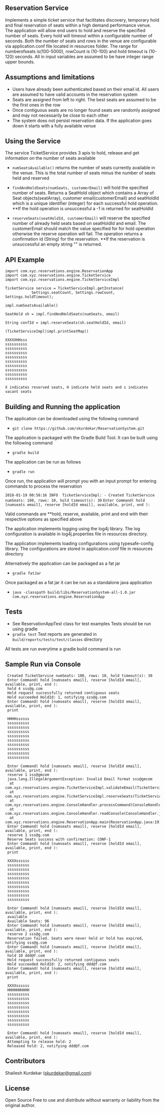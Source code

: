 ## Reservation Service
Implements a simple ticket service that facilitates discovery, temporary hold and final reservation of seats within a high
demand performance venue. The application will allow end users to hold and reserve the specified number of seats. Every hold will
timeout within a configurable number of seconds. Both the number of seats and rows in the venue are configurable via
application.conf file located in resources folder. The range for numberofseats is(100-5000), rowCount is (10-100) and
hold timeout is (10-120) seconds. All in input variables are assumed to be have integer range upper bounds.

## Assumptions and limitations
 - Users have already been authenticated based on their email id. All users are assumed to have valid accounts in the reservation system
 - Seats are assigned from left to right. The best seats are assumed to be the first ones in the row
 - Once contiguous seats are no longer found seats are randomly assigned and may not necessarily be close to each other
 - The system does not persist reservation data. If the application goes down it starts with a fully available venue

## Using the Service
The service TicketService provides 3 apis to hold, release and get information on the number of seats available
 - `numSeatsAvailable()` returns the number of seats currently available in the venue. This is the total number of seats
 minus the number of seats held and reserved

 - `findAndHoldSeats(numSeats, customerEmail)` will hold the specified number of seats. Returns a SeatHold object which contains a Array of Seat objects(seatArray), customer email(customerEmail) and seatHoldId which is a unique identifier (integer) for each successful hold operation. **If the hold operation is unsuccessful a -1 is returned for seatHoldId

 - `reserveSeats(seatHoldId, customerEmail)` will reserve the specified number of already held seats based on seatHoldId and email. The customerEmail should match the value specified for for hold operation otherwise the reserve operation will fail. The operation returns a confirmation id (String) for the reservation. **If the reservation is unsuccessful an empty string "" is returned.


## API Example
    import com.xyz.reservations.engine.ReservationApp
    import com.xyz.reservations.engine.TicketService
    import com.xyz.reservations.engine.TicketServiceImpl

    TicketService service = TicketServiceImpl.getInstance(
                Settings.seatCount, Settings.rowCount, Settings.holdTimeout);

    impl.numSeatsAvailable()

    SeatHold sh = impl.findAndHoldSeats(numSeats, email)

    String confId = impl.reserveSeats(sh.seatHoldId, email)

    (TicketServiceImpl)impl.printSeatMap()

    XXXXXHHsss
    ssssssssss
    ssssssssss
    ssssssssss
    ssssssssss
    ssssssssss
    ssssssssss
    ssssssssss
    ssssssssss
    ssssssssss

    X indicates reserved seats, H indicate held seats and s indicates vacant seats

## Building and Running the application
The application can be downloaded using the following command
 - `git clone https://github.com/skurdekar/ReservationSystem.git`

The application is packaged with the Gradle Build Tool. It can be built using the following command
 - `gradle build`

The application can be run as follows
 - `gradle run`

Once run, the application will prompt you with an input prompt for entering commands to process the reservation

`2018-01-19 00:58:16 INFO  TicketServiceImpl: - Created TicketService numSeats: 100, rows: 10, hold timeout(s): 30`
`Enter Command( hold [numseats email], reserve [holdId email], available, print, end ): `

Valid commands are **hold, reserve, available, print and end with their respective options as specified above

The application implements logging using the log4j library. The log configuration is available in log4j.properties
file in resources directory.

The application implements loading configurations using typesafe-config library. The configurations are stored in
application.conf file in resources directory

Alternatively the application can be packaged as a fat jar
 - `gradle fatJar`

Once packaged as a fat jar it can be run as a standalone java application
 - `java -classpath build/libs/ReservationSystem-all-1.0.jar com.xyz.reservations.engine.ReservationApp`

## Tests
 - See ReservationAppTest class for test examples
 Tests should be run using gradle
 - `gradle test`
 Test reports are generated in `build/reports/tests/test/classes` directory
 
 All tests are run everytime a gradle build command is run

## Sample Run via Console
     Created TicketService numSeats: 100, rows: 10, hold timeout(s): 30
     Enter Command( hold [numseats email], reserve [holdId email], available, print, end ):
     hold 4 sss@g.com
     Hold request successfully returned contiguous seats
     Hold succeeded HoldId: 1, notifying sss@g.com
     Enter Command( hold [numseats email], reserve [holdId email], available, print, end ):
     print

     HHHHssssss
     ssssssssss
     ssssssssss
     ssssssssss
     ssssssssss
     ssssssssss
     ssssssssss
     ssssssssss
     ssssssssss
     ssssssssss

     Enter Command( hold [numseats email], reserve [holdId email], available, print, end ):
     reserve 1 sss@gmcom
     java.lang.IllegalArgumentException: Invalid Email format sss@gmcom
      at com.xyz.reservations.engine.TicketServiceImpl.validateEmail(TicketServiceImpl.java:135)
      at com.xyz.reservations.engine.TicketServiceImpl.reserveSeats(TicketServiceImpl.java:89)
      at com.xyz.reservations.engine.ConsoleHandler.processCommand(ConsoleHandler.java:63)
      at com.xyz.reservations.engine.ConsoleHandler.readConsole(ConsoleHandler.java:30)
      at com.xyz.reservations.engine.ReservationApp.main(ReservationApp.java:19)
     Enter Command( hold [numseats email], reserve [holdId email], available, print, end ):
     reserve 1 sss@g.com
     Reserve Seats success with confirmation: CONF-1
     Enter Command( hold [numseats email], reserve [holdId email], available, print, end ):
     print

     XXXXssssss
     ssssssssss
     ssssssssss
     ssssssssss
     ssssssssss
     ssssssssss
     ssssssssss
     ssssssssss
     ssssssssss
     ssssssssss

     Enter Command( hold [numseats email], reserve [holdId email], available, print, end ):
     available
     Available Seats: 96
     Enter Command( hold [numseats email], reserve [holdId email], available, print, end ):
     reserve 2 sss@g.com
     Reservation failed. Seats were never held or hold has expired, notifying sss@g.com
     Enter Command( hold [numseats email], reserve [holdId email], available, print, end ):
     hold 10 ddd@f.com
     Hold request successfully returned contiguous seats
     Hold succeeded HoldId: 2, notifying ddd@f.com
     Enter Command( hold [numseats email], reserve [holdId email], available, print, end ):
     print

     XXXXssssss
     HHHHHHHHHH
     ssssssssss
     ssssssssss
     ssssssssss
     ssssssssss
     ssssssssss
     ssssssssss
     ssssssssss
     ssssssssss

     Enter Command( hold [numseats email], reserve [holdId email], available, print, end ):
     Attempting to release hold: 2
     Released hold: 2, notifying ddd@f.com

## Contributors
Shailesh Kurdekar (skurdekar@gmail.com)


## License
Open Source Free to use and distribute without warranty or liability from the original author.
